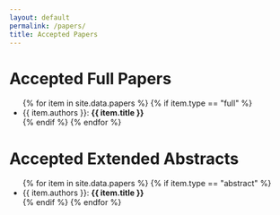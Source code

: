 ```yaml
---
layout: default
permalink: /papers/
title: Accepted Papers
---
```


# Accepted Full Papers

<ul>
{% for item in site.data.papers  %}
{% if item.type == "full" %}
  <li>{{ item.authors }}: <strong>{{ item.title }}</strong></li>
{% endif %}
{% endfor %}
</ul>

# Accepted Extended Abstracts

<ul>
{% for item in site.data.papers  %}
{% if item.type == "abstract" %}
  <li>{{ item.authors }}: <strong>{{ item.title }}</strong></li>
{% endif %}
{% endfor %}
</ul>